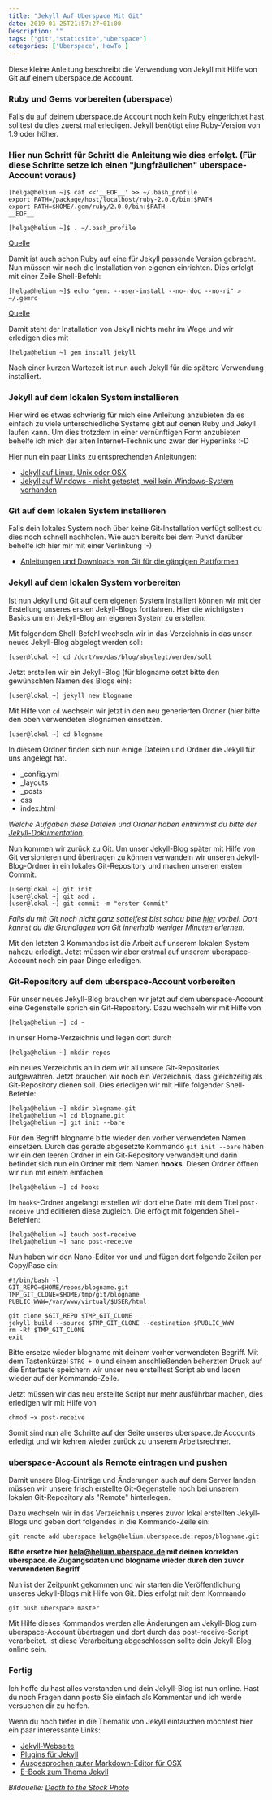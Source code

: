 ```yaml
---
title: "Jekyll Auf Uberspace Mit Git"
date: 2019-01-25T21:57:27+01:00
Description: ""
tags: ["git","staticsite","uberspace"]
categories: ['Uberspace','HowTo']
---
```


Diese kleine Anleitung beschreibt die Verwendung von Jekyll mit Hilfe von Git auf einem uberspace.de Account. 

### Ruby und Gems vorbereiten (uberspace)

Falls du auf deinem uberspace.de Account noch kein Ruby eingerichtet hast solltest du dies zuerst mal erledigen. Jekyll benötigt eine Ruby-Version von 1.9 oder höher. 

### Hier nun Schritt für Schritt die Anleitung wie dies erfolgt. (Für diese Schritte setze ich einen "jungfräulichen" uberspace-Account voraus)

	[helga@helium ~]$ cat <<'__EOF__' >> ~/.bash_profile
	export PATH=/package/host/localhost/ruby-2.0.0/bin:$PATH
	export PATH=$HOME/.gem/ruby/2.0.0/bin:$PATH
	__EOF__
	
	[helga@helium ~]$ . ~/.bash_profile
	
[Quelle](https://uberspace.de/dokuwiki/development:ruby)

Damit ist auch schon Ruby auf eine für Jekyll passende Version gebracht. Nun müssen wir noch die Installation von eigenen einrichten. Dies erfolgt mit einer Zeile Shell-Befehl:

	[helga@helium ~]$ echo "gem: --user-install --no-rdoc --no-ri" > ~/.gemrc
	
[Quelle](https://uberspace.de/dokuwiki/development:ruby)

Damit steht der Installation von Jekyll nichts mehr im Wege und wir erledigen dies mit 

	[helga@helium ~] gem install jekyll
	
Nach einer kurzen Wartezeit ist nun auch Jekyll für die spätere Verwendung installiert. 

### Jekyll auf dem lokalen System installieren

Hier wird es etwas schwierig für mich eine Anleitung anzubieten da es einfach zu viele unterschiedliche Systeme gibt auf denen Ruby und Jekyll laufen kann. Um dies trotzdem in einer vernünftigen Form anzubieten behelfe ich mich der alten Internet-Technik und zwar der Hyperlinks :-D

Hier nun ein paar Links zu entsprechenden Anleitungen:

* [Jekyll auf Linux, Unix oder OSX](http://jekyllrb.com/docs/installation/)
* [Jekyll auf Windows - nicht getestet, weil kein Windows-System vorhanden](http://bryanwweber.com/2013/07/installing-jekyll-on-windows/)


### Git auf dem lokalen System installieren
Falls dein lokales System noch über keine Git-Installation verfügt solltest du dies noch schnell nachholen. Wie auch bereits bei dem Punkt darüber behelfe ich hier mir mit einer Verlinkung :-)

* [Anleitungen und Downloads von Git für die gängigen Plattformen](http://git-scm.com)

### Jekyll auf dem lokalen System vorbereiten

Ist nun Jekyll und Git auf dem eigenen System installiert können wir mit der Erstellung unseres ersten Jekyll-Blogs fortfahren. Hier die wichtigsten Basics um ein Jekyll-Blog am eigenen System zu erstellen:

Mit folgendem Shell-Befehl wechseln wir in das Verzeichnis in das unser neues Jekyll-Blog abgelegt werden soll: 

`[user@lokal ~] cd /dort/wo/das/blog/abgelegt/werden/soll `

Jetzt erstellen wir ein Jekyll-Blog (für blogname setzt bitte den gewünschten Namen des Blogs ein): 

`[user@lokal ~] jekyll new blogname`

Mit Hilfe von `cd` wechseln wir jetzt in den neu generierten Ordner (hier bitte den oben verwendeten Blognamen einsetzen.

`[user@lokal ~] cd blogname`

In diesem Ordner finden sich nun einige Dateien und Ordner die Jekyll für uns angelegt hat. 

* _config.yml
* _layouts
* _posts
* css
* index.html

*Welche Aufgaben diese Dateien und Ordner haben entnimmst du bitte der [Jekyll-Dokumentation](http://jekyllrb.com/docs/home/).*

Nun kommen wir zurück zu Git. Um unser Jekyll-Blog später mit Hilfe von Git versionieren und übertragen zu können verwandeln wir unseren Jekyll-Blog-Ordner in ein lokales Git-Repository und machen unseren ersten Commit.

	[user@lokal ~] git init
	[user@lokal ~] git add .
	[user@lokal ~] git commit -m "erster Commit"
	
*Falls du mit Git noch nicht ganz sattelfest bist schau bitte [hier](http://try.github.io/levels/1/challenges/1) vorbei. Dort kannst du die Grundlagen von Git innerhalb weniger Minuten erlernen.*

Mit den letzten 3 Kommandos ist die Arbeit auf unserem lokalen System nahezu erledigt. Jetzt müssen wir aber erstmal auf unserem uberspace-Account noch ein paar Dinge erledigen. 

### Git-Repository auf dem uberspace-Account vorbereiten

Für unser neues Jekyll-Blog brauchen wir jetzt auf dem uberspace-Account eine Gegenstelle sprich ein Git-Repository. Dazu wechseln wir mit Hilfe von 

`[helga@helium ~] cd ~`

in unser Home-Verzeichnis und legen dort durch

`[helga@helium ~] mkdir repos`

ein neues Verzeichnis an in dem wir all unsere Git-Repositories aufgewahren. Jetzt brauchen wir noch ein Verzeichnis, dass gleichzeitig als Git-Repository dienen soll. Dies erledigen wir mit Hilfe folgender Shell-Befehle:

	[helga@helium ~] mkdir blogname.git
	[helga@helium ~] cd blogname.git
	[helga@helium ~] git init --bare
	
Für den Begriff blogname bitte wieder den vorher verwendeten Namen einsetzen. Durch das gerade abgesetzte Kommando `git init --bare` haben wir ein den leeren Ordner in ein Git-Repository verwandelt und darin befindet sich nun ein Ordner mit dem Namen **hooks**. Diesen Ordner öffnen wir nun mit einem einfachen 

`[helga@helium ~] cd hooks`

Im `hooks`-Ordner angelangt erstellen wir dort eine Datei mit dem Titel `post-receive` und editieren diese zugleich. Die erfolgt mit folgenden Shell-Befehlen:

	[helga@helium ~] touch post-receive
	[helga@helium ~] nano post-receive

Nun haben wir den Nano-Editor vor und und fügen dort folgende Zeilen per Copy/Pase ein:

	#!/bin/bash -l
	GIT_REPO=$HOME/repos/blogname.git
	TMP_GIT_CLONE=$HOME/tmp/git/blogname
	PUBLIC_WWW=/var/www/virtual/$USER/html

	git clone $GIT_REPO $TMP_GIT_CLONE
	jekyll build --source $TMP_GIT_CLONE --destination $PUBLIC_WWW
	rm -Rf $TMP_GIT_CLONE
	exit
	
Bitte ersetze wieder blogname mit deinem vorher verwendeten Begriff. 
Mit dem Tastenkürzel `STRG + O` und einem anschließenden beherzten Druck auf die Entertaste speichern wir unser neu erstelltest Script ab und laden wieder auf der Kommando-Zeile. 

Jetzt müssen wir das neu erstellte Script nur mehr ausführbar machen, dies erledigen wir mit Hilfe von 

`chmod +x post-receive` 

Somit sind nun alle Schritte auf der Seite unseres uberspace.de Accounts erledigt und wir kehren wieder zurück zu unserem Arbeitsrechner. 

### uberspace-Account als Remote eintragen und pushen

Damit unsere Blog-Einträge und Änderungen auch auf dem Server landen müssen wir unsere frisch erstellte Git-Gegenstelle noch bei unserem lokalen Git-Repository als "Remote" hinterlegen. 

Dazu wechseln wir in das Verzeichnis unseres zuvor lokal erstellten Jekyll-Blogs und geben dort folgendes in die Kommando-Zeile ein:

`git remote add uberspace helga@helium.uberspace.de:repos/blogname.git`

**Bitte ersetze hier hela@helium.uberspace.de mit deinen korrekten uberspace.de Zugangsdaten und blogname wieder durch den zuvor verwendeten Begriff**

Nun ist der Zeitpunkt gekommen und wir starten die Veröffentlichung unseres Jekyll-Blogs mit Hilfe von Git. Dies erfolgt mit dem Kommando 

`git push uberspace master`

Mit Hilfe dieses Kommandos werden alle Änderungen am Jekyll-Blog zum uberspace-Account übertragen und dort durch das post-receive-Script verarbeitet. Ist diese Verarbeitung abgeschlossen sollte dein Jekyll-Blog online sein. 

### Fertig

Ich hoffe du hast alles verstanden und dein Jekyll-Blog ist nun online. Hast du noch Fragen dann poste Sie einfach als Kommentar und ich werde versuchen dir zu helfen. 

Wenn du noch tiefer in die Thematik von Jekyll eintauchen möchtest hier ein paar interessante Links:

*  [Jekyll-Webseite](http://jekyllrb.com)
*  [Plugins für Jekyll](http://jekyllrb.com/docs/plugins/)
*  [Ausgesprochen guter Markdown-Editor für OSX](http://www.markdownpro.com)
*  [E-Book zum Thema Jekyll](https://leanpub.com/jekyll)

_Bildquelle: [Death to the Stock Photo](http://join.deathtothestockphoto.com)_
